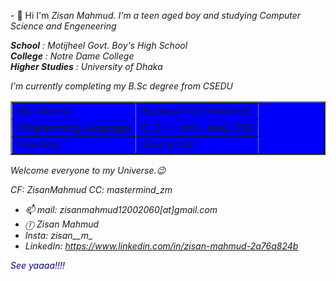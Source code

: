 <blink>- 👋 Hi</blink> I'm <i>Zisan Mahmud. I'm a teen aged boy and studying Computer Science and Engeneering<br>

<b>School</b> : Motijheel Govt. Boy's High School<br>
<b>College</b> : Notre Dame College<br>
<b>Higher Studies</b> : University of Dhaka<br>

I'm currently completing my B.Sc degree from CSEDU<br>

<table border = "2" align = "center" bgcolor = "#0000FC">
    <tr>
        <td> My interest </td>
        <td> Hardware Development</td>
    </tr>
    <tr>
        <td>Programming Language</td>
        <td> C, C++, html, Java, CSS </td>
    </tr>
    <tr>
        <td> Learning </td>
        <td> Java Script </td>
    </tr>
</table>

<blink>Welcome everyone to my Universe.</blink>😉

<em>CF: ZisanMahmud
CC: mastermind_zm</em>

- 📫 mail: zisanmahmud12002060[at]gmail.com
- ⓕ Zisan Mahmud
- Insta: zisan__m_
- LinkedIn: https://www.linkedin.com/in/zisan-mahmud-2a76a824b

<blink><font color = "#000199">See yaaaa!!!!</font></blink>
